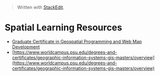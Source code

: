 


> Written with [StackEdit](https://stackedit.io/).

# Spatial Learning Resources

- [Graduate Certificate in Geospatial Programming and Web Map Development](https://www.worldcampus.psu.edu/degrees-and-certificates/penn-state-online-geospatial-programming-and-web-map-development-certificate/courses)
- [https://www.worldcampus.psu.edu/degrees-and-certificates/geographic-information-systems-gis-masters/overview](https://www.worldcampus.psu.edu/degrees-and-certificates/geographic-information-systems-gis-masters/overview)
<!--stackedit_data:
eyJoaXN0b3J5IjpbLTEwOTE0MzU0MDZdfQ==
-->